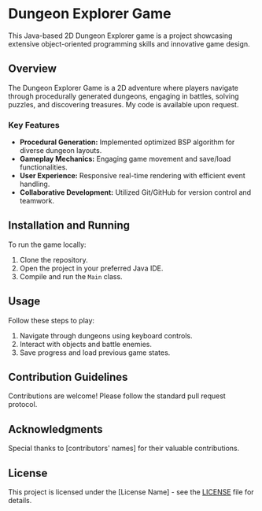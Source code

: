 # Dungeon Explorer Game

This Java-based 2D Dungeon Explorer game is a project showcasing extensive object-oriented programming skills and innovative game design.

## Overview

The Dungeon Explorer Game is a 2D adventure where players navigate through procedurally generated dungeons, engaging in battles, solving puzzles, and discovering treasures. My code is available upon request.

### Key Features

- **Procedural Generation:** Implemented optimized BSP algorithm for diverse dungeon layouts.
- **Gameplay Mechanics:** Engaging game movement and save/load functionalities.
- **User Experience:** Responsive real-time rendering with efficient event handling.
- **Collaborative Development:** Utilized Git/GitHub for version control and teamwork.

## Installation and Running

To run the game locally:

1. Clone the repository.
2. Open the project in your preferred Java IDE.
3. Compile and run the `Main` class.

## Usage

Follow these steps to play:

1. Navigate through dungeons using keyboard controls.
2. Interact with objects and battle enemies.
3. Save progress and load previous game states.

## Contribution Guidelines

Contributions are welcome! Please follow the standard pull request protocol.

## Acknowledgments

Special thanks to [contributors' names] for their valuable contributions.

## License

This project is licensed under the [License Name] - see the [LICENSE](LICENSE) file for details.
